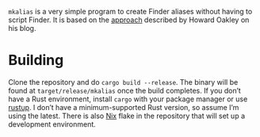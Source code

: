 `mkalias` is a very simple program to create Finder aliases without having to script Finder.  It is
based on the [approach][1] described by Howard Oakley on his blog.

# Building

Clone the repository and do `cargo build --release`.  The binary will be found at
`target/release/mkalias` once the build completes.  If you don’t have a Rust environment,
install `cargo` with your package manager or use [rustup][2].  I don’t have a minimum-supported Rust
version, so assume I’m using the latest.  There is also [Nix][3] flake in the repository that will
set up a development environment.

[1]: https://eclecticlight.co/2018/03/16/accessing-finder-aliases-in-your-own-code-a-walk-through-alismas-source/
[2]: https://rustup.rs
[3]: https://nixos.org
